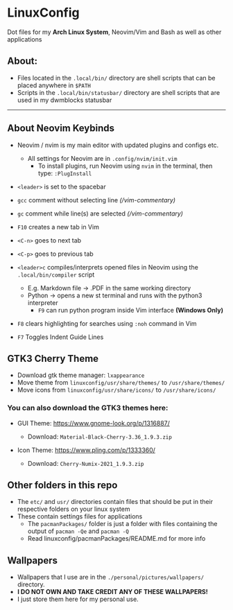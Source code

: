# LinuxConfig
Dot files for my **Arch Linux System**, Neovim/Vim and Bash as well as other applications

## About:
- Files located in the `.local/bin/` directory are shell scripts that can be placed anywhere in `$PATH`
- Scripts in the `.local/bin/statusbar/` directory are shell scripts that are used in my dwmblocks statusbar

--------------------------

## About Neovim Keybinds
- Neovim / nvim is my main editor with updated plugins and configs etc.
  - All settings for Neovim are in `.config/nvim/init.vim`
	- To install plugins, run Neovim using `nvim` in the terminal, then type: `:PlugInstall`

- `<leader>` is set to the spacebar
- `gcc` comment without selecting line *(/vim-commentary)*
- `gc` comment while line(s) are selected *(/vim-commentary)*
- `F10` creates a new tab in Vim
- `<C-n>` goes to next tab
- `<C-p>` goes to previous tab
- `<leader>c` compiles/interprets opened files in Neovim using the `.local/bin/compiler` script
	- E.g. Markdown file -> .PDF in the same working directory
	- Python -> opens a new st terminal and runs with the python3 interpreter
		- `F9` can run python program inside Vim interface **(Windows Only)**
- `F8` clears highlighting for searches using `:noh` command in Vim
- `F7` Toggles Indent Guide Lines

## GTK3 Cherry Theme
- Download gtk theme manager: `lxappearance`
- Move theme from `linuxconfig/usr/share/themes/` to `/usr/share/themes/`
- Move icons from `linuxconfig/usr/share/icons/` to `/usr/share/icons/`

### You can also download the GTK3 themes here: 
- GUI Theme: https://www.gnome-look.org/p/1316887/
		
	- Download: `Material-Black-Cherry-3.36_1.9.3.zip`

- Icon Theme: https://www.pling.com/p/1333360/

	- Download: `Cherry-Numix-2021_1.9.3.zip`

## Other folders in this repo
- The `etc/` and `usr/` directories contain files that should be put in their respective folders on your linux system
- These contain settings files for applications
	- The `pacmanPackages/` folder is just a folder with files containing the output of `pacman -Qe` and `pacman -Q`
	- Read linuxconfig/pacmanPackages/README.md for more info

## Wallpapers
- Wallpapers that I use are in the `./personal/pictures/wallpapers/` directory.
- **I DO NOT OWN AND TAKE CREDIT ANY OF THESE WALLPAPERS!**
- I just store them here for my personal use.
